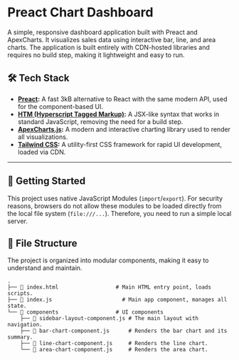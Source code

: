 # Preact Chart Dashboard

A simple, responsive dashboard application built with Preact and ApexCharts. It visualizes sales data using interactive bar, line, and area charts. The application is built entirely with CDN-hosted libraries and requires no build step, making it lightweight and easy to run.

## 🛠️ Tech Stack

* **[Preact](https://preactjs.com/):** A fast 3kB alternative to React with the same modern API, used for the component-based UI.
* **[HTM (Hyperscript Tagged Markup)](https://github.com/developit/htm):** A JSX-like syntax that works in standard JavaScript, removing the need for a build step.
* **[ApexCharts.js](https://apexcharts.com/):** A modern and interactive charting library used to render all visualizations.
* **[Tailwind CSS](https://tailwindcss.com/):** A utility-first CSS framework for rapid UI development, loaded via CDN.

---
## 🚀 Getting Started

This project uses native JavaScript Modules (`import`/`export`). For security reasons, browsers do not allow these modules to be loaded directly from the local file system (`file:///...`). Therefore, you need to run a simple local server.

## 📂 File Structure

The project is organized into modular components, making it easy to understand and maintain.

```
.
├── 📄 index.html                  # Main HTML entry point, loads scripts.
├── 📄 index.js                      # Main app component, manages all state.
└── 📂 components                  # UI components
    ├── 📄 sidebar-layout-component.js # The main layout with navigation.
    ├── 📄 bar-chart-component.js      # Renders the bar chart and its summary.
    ├── 📄 line-chart-component.js     # Renders the line chart.
    └── 📄 area-chart-component.js     # Renders the area chart.
```